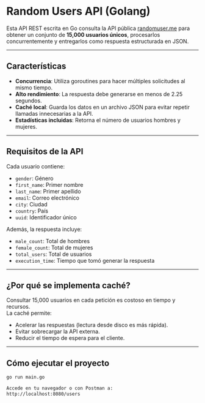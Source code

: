 # Random Users API (Golang)

Esta API REST escrita en Go consulta la API pública [randomuser.me](https://randomuser.me) para obtener un conjunto de **15,000 usuarios únicos**, procesarlos concurrentemente y entregarlos como respuesta estructurada en JSON.

---

##  Características

-  **Concurrencia**: Utiliza goroutines para hacer múltiples solicitudes al mismo tiempo.
-  **Alto rendimiento**: La respuesta debe generarse en menos de 2.25 segundos.
-  **Caché local**: Guarda los datos en un archivo JSON para evitar repetir llamadas innecesarias a la API.
-  **Estadísticas incluidas**: Retorna el número de usuarios hombres y mujeres.

---

##  Requisitos de la API

Cada usuario contiene:

- `gender`: Género
- `first_name`: Primer nombre
- `last_name`: Primer apellido
- `email`: Correo electrónico
- `city`: Ciudad
- `country`: País
- `uuid`: Identificador único

Además, la respuesta incluye:

- `male_count`: Total de hombres
- `female_count`: Total de mujeres
- `total_users`: Total de usuarios
- `execution_time`: Tiempo que tomó generar la respuesta

---

##  ¿Por qué se implementa caché?

Consultar 15,000 usuarios en cada petición es costoso en tiempo y recursos.  
La caché permite:

- Acelerar las respuestas (lectura desde disco es más rápida).
- Evitar sobrecargar la API externa.
- Reducir el tiempo de espera para el cliente.

---

##  Cómo ejecutar el proyecto

```bash
go run main.go

Accede en tu navegador o con Postman a:
http://localhost:8080/users
